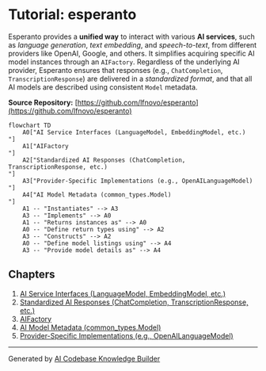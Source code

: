 # Tutorial: esperanto

Esperanto provides a **unified way** to interact with various **AI services**, such as *language generation*, *text embedding*, and *speech-to-text*, from different providers like OpenAI, Google, and others.
It simplifies acquiring specific AI model instances through an `AIFactory`.
Regardless of the underlying AI provider, Esperanto ensures that responses (e.g., `ChatCompletion`, `TranscriptionResponse`) are delivered in a *standardized format*, and that all AI models are described using consistent `Model` metadata.


**Source Repository:** [https://github.com/lfnovo/esperanto](https://github.com/lfnovo/esperanto)

```mermaid
flowchart TD
    A0["AI Service Interfaces (LanguageModel, EmbeddingModel, etc.)
"]
    A1["AIFactory
"]
    A2["Standardized AI Responses (ChatCompletion, TranscriptionResponse, etc.)
"]
    A3["Provider-Specific Implementations (e.g., OpenAILanguageModel)
"]
    A4["AI Model Metadata (common_types.Model)
"]
    A1 -- "Instantiates" --> A3
    A3 -- "Implements" --> A0
    A1 -- "Returns instances as" --> A0
    A0 -- "Define return types using" --> A2
    A3 -- "Constructs" --> A2
    A0 -- "Define model listings using" --> A4
    A3 -- "Provide model details as" --> A4
```

## Chapters

1. [AI Service Interfaces (LanguageModel, EmbeddingModel, etc.)
](01_ai_service_interfaces__languagemodel__embeddingmodel__etc___.md)
2. [Standardized AI Responses (ChatCompletion, TranscriptionResponse, etc.)
](02_standardized_ai_responses__chatcompletion__transcriptionresponse__etc___.md)
3. [AIFactory
](03_aifactory_.md)
4. [AI Model Metadata (common_types.Model)
](04_ai_model_metadata__common_types_model__.md)
5. [Provider-Specific Implementations (e.g., OpenAILanguageModel)
](05_provider_specific_implementations__e_g___openailanguagemodel__.md)


---

Generated by [AI Codebase Knowledge Builder](https://github.com/The-Pocket/Tutorial-Codebase-Knowledge)